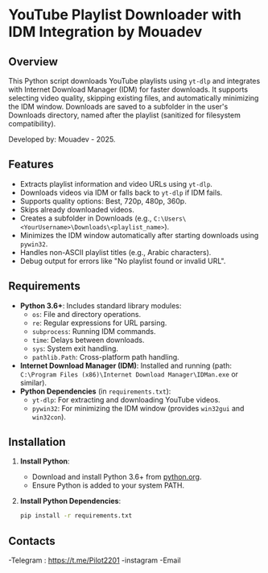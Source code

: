 # YouTube Playlist Downloader with IDM Integration by Mouadev

## Overview
This Python script downloads YouTube playlists using `yt-dlp` and integrates with Internet Download Manager (IDM) for faster downloads. It supports selecting video quality, skipping existing files, and automatically minimizing the IDM window. Downloads are saved to a subfolder in the user's Downloads directory, named after the playlist (sanitized for filesystem compatibility).

Developed by: Mouadev - 2025.

## Features
- Extracts playlist information and video URLs using `yt-dlp`.
- Downloads videos via IDM or falls back to `yt-dlp` if IDM fails.
- Supports quality options: Best, 720p, 480p, 360p.
- Skips already downloaded videos.
- Creates a subfolder in Downloads (e.g., `C:\Users\<YourUsername>\Downloads\<playlist_name>`).
- Minimizes the IDM window automatically after starting downloads using `pywin32`.
- Handles non-ASCII playlist titles (e.g., Arabic characters).
- Debug output for errors like "No playlist found or invalid URL".

## Requirements
- **Python 3.6+**: Includes standard library modules:
  - `os`: File and directory operations.
  - `re`: Regular expressions for URL parsing.
  - `subprocess`: Running IDM commands.
  - `time`: Delays between downloads.
  - `sys`: System exit handling.
  - `pathlib.Path`: Cross-platform path handling.
- **Internet Download Manager (IDM)**: Installed and running (path: `C:\Program Files (x86)\Internet Download Manager\IDMan.exe` or similar).
- **Python Dependencies** (in `requirements.txt`):
  - `yt-dlp`: For extracting and downloading YouTube videos.
  - `pywin32`: For minimizing the IDM window (provides `win32gui` and `win32con`).

## Installation
1. **Install Python**:
   - Download and install Python 3.6+ from [python.org](https://www.python.org/).
   - Ensure Python is added to your system PATH.

2. **Install Python Dependencies**:
   ```bash
   pip install -r requirements.txt

## Contacts
-Telegram : https://t.me/Pilot2201
-instagram
-Email
